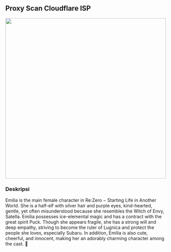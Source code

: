 ## Proxy Scan Cloudflare ISP
<img src="https://github.com/user-attachments/assets/f37cee2b-b8a4-40c3-9366-8ddb46301a36" width="500">


### Deskripsi
Emilia is the main female character in Re:Zero − Starting Life in Another World. She is a half-elf with silver hair and purple eyes, kind-hearted, gentle, yet often misunderstood because she resembles the Witch of Envy, Satella.
Emilia possesses ice-elemental magic and has a contract with the great spirit Puck.
Though she appears fragile, she has a strong will and deep empathy, striving to become the ruler of Lugnica and protect the people she loves, especially Subaru.
In addition, Emilia is also cute, cheerful, and innocent, making her an adorably charming character among the cast. 💜
